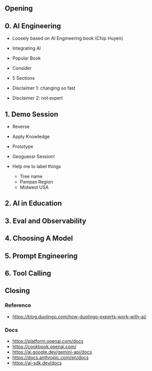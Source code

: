 ## Opening

## 0. AI Engineering

- Loosely based on AI Engineering book (Chip Huyen)
- Integrating AI
- Popular Book
- Consider

- 5 Sections
- Disclaimer 1: changing so fast
- Disclaimer 2: not expert

## 1. Demo Session

- Reverse
- Apply Knowledge
- Prototype

- Geoguessr Session!

- Help me to label things
  - Tree name
  - Pampas Region
  - Midwest USA

## 2. AI in Education

## 3. Eval and Observability

## 4. Choosing A Model

## 5. Prompt Engineering

## 6. Tool Calling

## Closing


### Reference

- https://blog.duolingo.com/how-duolingo-experts-work-with-ai/

### Docs

- https://platform.openai.com/docs
- https://cookbook.openai.com/
- https://ai.google.dev/gemini-api/docs
- https://docs.anthropic.com/en/docs
- https://ai-sdk.dev/docs